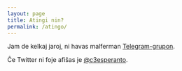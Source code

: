 ```yaml
---
layout: page
title: Atingi nin?
permalink: /atingo/
---
```


Jam de kelkaj jaroj, ni havas malferman [Telegram-grupon](https://t.me/joinchat/Bks47Ua7T2Ze4jZsVZ5BNw).

Ĉe Twitter ni foje afiŝas je [@c3esperanto](https://twitter.com/c3esperanto).
